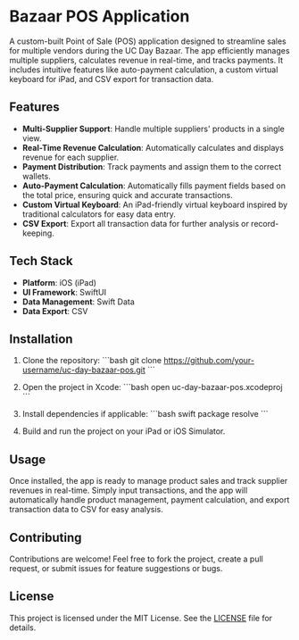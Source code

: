 
# **Bazaar POS Application**

A custom-built Point of Sale (POS) application designed to streamline sales for multiple vendors during the UC Day Bazaar. The app efficiently manages multiple suppliers, calculates revenue in real-time, and tracks payments. It includes intuitive features like auto-payment calculation, a custom virtual keyboard for iPad, and CSV export for transaction data.

## **Features**

- **Multi-Supplier Support**: Handle multiple suppliers' products in a single view.
- **Real-Time Revenue Calculation**: Automatically calculates and displays revenue for each supplier.
- **Payment Distribution**: Track payments and assign them to the correct wallets.
- **Auto-Payment Calculation**: Automatically fills payment fields based on the total price, ensuring quick and accurate transactions.
- **Custom Virtual Keyboard**: An iPad-friendly virtual keyboard inspired by traditional calculators for easy data entry.
- **CSV Export**: Export all transaction data for further analysis or record-keeping.

## **Tech Stack**

- **Platform**: iOS (iPad)
- **UI Framework**: SwiftUI
- **Data Management**: Swift Data
- **Data Export**: CSV

## **Installation**

1. Clone the repository:
   \`\`\`bash
   git clone https://github.com/your-username/uc-day-bazaar-pos.git
   \`\`\`

2. Open the project in Xcode:
   \`\`\`bash
   open uc-day-bazaar-pos.xcodeproj
   \`\`\`

3. Install dependencies if applicable:
   \`\`\`bash
   swift package resolve
   \`\`\`

4. Build and run the project on your iPad or iOS Simulator.

## **Usage**

Once installed, the app is ready to manage product sales and track supplier revenues in real-time. Simply input transactions, and the app will automatically handle product management, payment calculation, and export transaction data to CSV for easy analysis.

## **Contributing**

Contributions are welcome! Feel free to fork the project, create a pull request, or submit issues for feature suggestions or bugs.

## **License**

This project is licensed under the MIT License. See the [LICENSE](LICENSE) file for details.
